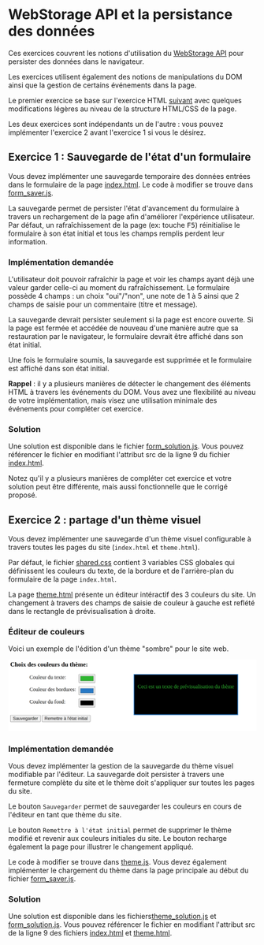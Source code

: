 # WebStorage API et la persistance des données

Ces exercices couvrent les notions d'utilisation du [WebStorage API](https://developer.mozilla.org/en-US/docs/Web/API/Web_Storage_API) pour persister des données dans le navigateur.

Les exercices utilisent également des notions de manipulations du DOM ainsi que la gestion de certains événements dans la page. 

Le premier exercice se base sur l'exercice HTML [suivant](https://github.com/LOG2440/Exercices/tree/master/HTML/Form) avec quelques modifications légères au niveau de la structure HTML/CSS de la page.

Les deux exercices sont indépendants un de l'autre : vous pouvez implémenter l'exercice 2 avant l'exercice 1 si vous le désirez.

## Exercice 1 : Sauvegarde de l'état d'un formulaire

Vous devez implémenter une sauvegarde temporaire des données entrées dans le formulaire de la page [index.html](./index.html). Le code à modifier se trouve dans [form_saver.js](./js/form/form_saver.js).

La sauvegarde permet de persister l'état d'avancement du formulaire à travers un rechargement de la page afin d'améliorer l'expérience utilisateur. Par défaut, un rafraîchissement de la page (ex: touche <kbd>F5</kbd>) réinitialise le formulaire à son état initial et tous les champs remplis perdent leur information.

### Implémentation demandée 

L'utilisateur doit pouvoir rafraîchir la page et voir les champs ayant déjà une valeur garder celle-ci au moment du rafraîchissement. Le formulaire possède 4 champs : un choix "oui"/"non", une note de 1 à 5 ainsi que 2 champs de saisie pour un commentaire (titre et message).

La sauvegarde devrait persister seulement si la page est encore ouverte. Si la page est fermée et accédée de nouveau d'une manière autre que sa restauration par le navigateur, le formulaire devrait être affiché dans son état initial.

Une fois le formulaire soumis, la sauvegarde est supprimée et le formulaire est affiché dans son état initial. 

**Rappel** : il y a plusieurs manières de détecter le changement des éléments HTML à travers les événements du DOM. Vous avez une flexibilité au niveau de votre implémentation, mais visez une utilisation minimale des événements pour compléter cet exercice. 

### Solution

Une solution est disponible dans le fichier [form_solution.js](./js/form/form_solution.js). Vous pouvez référencer le fichier en modifiant l'attribut src de la ligne 9 du fichier [index.html](./index.html).

Notez qu'il y a plusieurs manières de compléter cet exercice et votre solution peut être différente, mais aussi fonctionnelle que le corrigé proposé.

## Exercice 2 : partage d'un thème visuel

Vous devez implémenter une sauvegarde d'un thème visuel configurable à travers toutes les pages du site (`index.html` et `theme.html`).

Par défaut, le fichier [shared.css](./css/shared.css) contient 3 variables CSS globales qui définissent les couleurs du texte, de la bordure et de l'arrière-plan du formulaire de la page `index.html`.

La page [theme.html](./theme.html) présente un éditeur intéractif des 3 couleurs du site. Un changement à travers des champs de saisie de couleur à gauche est reflété dans le rectangle de prévisualisation à droite.

### Éditeur de couleurs

Voici un exemple de l'édition d'un thème "sombre" pour le site web.

![](./editor.png)

### Implémentation demandée 

Vous devez implémenter la gestion de la sauvegarde du thème visuel modifiable par l'éditeur. La sauvegarde doit persister à travers une fermeture complète du site et le thème doit s'appliquer sur toutes les pages du site.

Le bouton `Sauvegarder` permet de sauvegarder les couleurs en cours de l'éditeur en tant que thème du site.

Le bouton `Remettre à l'état initial` permet de supprimer le thème modifié et revenir aux couleurs initiales du site. Le bouton recharge également la page pour illustrer le changement appliqué.

Le code à modifier se trouve dans [theme.js](./js/theme/theme.js). Vous devez également implémenter le chargement du thème dans la page principale au début du fichier [form_saver.js](./js/form/form_saver.js).

### Solution

Une solution est disponible dans les fichiers[theme_solution.js](./js/theme/theme_solution.js) et [form_solution.js](./js/form/form_solution.js). Vous pouvez référencer le fichier en modifiant l'attribut src de la ligne 9 des fichiers [index.html](./index.html) et [theme.html](./theme.html).